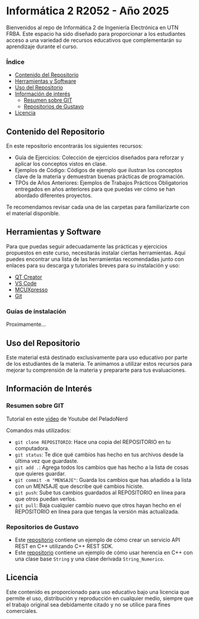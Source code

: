 # Informática 2 R2052 - Año 2025
Bienvenidos al repo de Informática 2 de Ingeniería Electrónica en UTN FRBA.
Este espacio ha sido diseñado para proporcionar a los estudiantes acceso a una variedad de recursos educativos que complementarán su aprendizaje durante el curso.

### Índice

* [Contenido del Repositorio](#contenido-del-repositorio)
* [Herramientas y Software](#herramientas-y-software)
* [Uso del Repositorio](#uso-del-respositorio)
* [Información de interés](#información-de-interés)
	* [Resumen sobre GIT](#resumen-sobre-git)
	* [Repositorios de Gustavo](#repositorios-de-gustavo)
* [Licencia](#licencia)


## Contenido del Repositorio

En este repositorio encontrarás los siguientes recursos:

- Guía de Ejercicios: Colección de ejercicios diseñados para reforzar y aplicar los conceptos vistos en clase.
- Ejemplos de Código: Códigos de ejemplo que ilustran los conceptos clave de la materia y demuestran buenas prácticas de programación.
- TPOs de Años Anteriores: Ejemplos de Trabajos Prácticos Obligatorios entregados en años anteriores para que puedas ver cómo se han abordado diferentes proyectos.

Te recomendamos revisar cada una de las carpetas para familiarizarte con el material disponible.

## Herramientas y Software

Para que puedas seguir adecuadamente las prácticas y ejercicios propuestos en este curso, necesitarás instalar ciertas herramientas. Aquí puedes encontrar una lista de las herramientas recomendadas junto con enlaces para su descarga y tutoriales breves para su instalación y uso:

- [QT Creator](https://www.qt.io/download-qt-installer-oss)
- [VS Code](https://code.visualstudio.com/Download)
- [MCUXpresso](https://www.nxp.com/design/design-center/software/development-software/mcuxpresso-software-and-tools-/mcuxpresso-integrated-development-environment-ide:MCUXpresso-IDE)
- [Git](https://git-scm.com/downloads)

### Guías de instalación

Proximamente...

## Uso del Repositorio

Este material está destinado exclusivamente para uso educativo por parte de los estudiantes de la materia. Te animamos a utilizar estos recursos para mejorar tu comprensión de la materia y prepararte para tus evaluaciones.

## Información de Interés

### Resumen sobre GIT
Tutorial en este [video](https://www.youtube.com/watch?v=kEPF-MWGq1w&ab_channel=PeladoNerd) de Youtube del PeladoNerd

Comandos más utilizados:
- `git clone REPOSITORIO`: Hace una copia del REPOSITORIO en tu computadora.
- `git status`: Te dice qué cambios has hecho en tus archivos desde la última vez que guardaste.
- `git add .`: Agrega todos los cambios que has hecho a la lista de cosas que quieres guardar.
- `git commit -m "MENSAJE"`: Guarda los cambios que has añadido a la lista con un MENSAJE que describe qué cambios hiciste.
- `git push`: Sube tus cambios guardados al REPOSITORIO en línea para que otros puedan verlos.
- `git pull`: Baja cualquier cambio nuevo que otros hayan hecho en el REPOSITORIO en línea para que tengas la versión más actualizada.

### Repositorios de Gustavo

- Este [repositorio](https://github.com/gjfresno/Info2-Cpp-HttpRest) contiene un ejemplo de cómo crear un servicio API REST en C++ utilizando C++ REST SDK.
- Este [repositorio](https://github.com/gjfresno/Info2-Cpp-Herencia) contiene un ejemplo de cómo usar herencia en C++ con una clase base `String` y una clase derivada `String_Numerico`.


## Licencia

Este contenido es proporcionado para uso educativo bajo una licencia que permite el uso, distribución y reproducción en cualquier medio, siempre que el trabajo original sea debidamente citado y no se utilice para fines comerciales.

